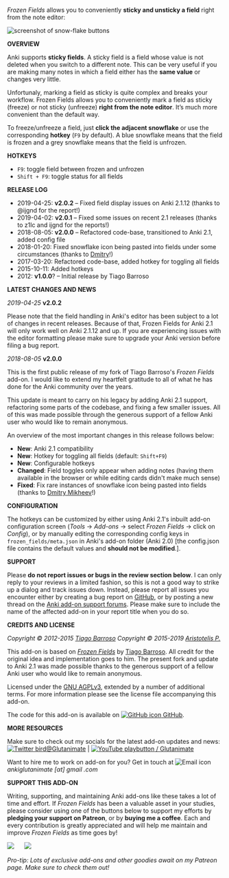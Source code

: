
*Frozen Fields* allows you to conveniently **sticky and unsticky a field** right from the note editor:

![screenshot of snow-flake buttons](https://raw.githubusercontent.com/glutanimate/frozen-fields/master/screenshots/screenshot.png)

**OVERVIEW**

Anki supports **sticky fields**. A sticky field is a field whose value is not deleted when you switch to a different note. This can be very useful if you are making many notes in which a field either has the **same value** or changes very little.

Unfortunaly, marking a field as sticky is quite complex and breaks your workflow. Frozen Fields allows you to conveniently mark a field as sticky (freeze) or not sticky (unfreeze) **right from the note editor**. It’s much more convenient than the default way. 

To freeze/unfreeze a field, just **click the adjacent snowflake** or use the corresponding **hotkey** (`F9` by default). A blue snowflake means that the field is frozen and a grey snowflake means that the field is unfrozen.

**HOTKEYS**

- `F9`: toggle field between frozen and unfrozen
- `Shift + F9`: toggle status for all fields

**RELEASE LOG**

- 2019-04-25: **v2.0.2** – Fixed field display issues on Anki 2.1.12 (thanks to @ijgnd for the report!)
- 2019-04-02: **v2.0.1** – Fixed some issues on recent 2.1 releases (thanks to z1lc and ijgnd for the reports!)
- 2018-08-05: **v2.0.0** – Refactored code-base, transitioned to Anki 2.1, added config file
- 2018-01-20: Fixed snowflake icon being pasted into fields under some circumstances (thanks to [Dmitry](https://github.com/ankitest/)!)
- 2017-03-20: Refactored code-base, added hotkey for toggling all fields
- 2015-10-11: Added hotkeys
- 2012: **v1.0.0**? – Initial release by Tiago Barroso

**LATEST CHANGES AND NEWS**

*2019-04-25* **v2.0.2**

Please note that the field handling in Anki's editor has been subject to a lot of changes in recent releases. Because of that, Frozen Fields for Anki 2.1 will only work well on Anki 2.1.12 and up. If you are experiencing issues with the editor formatting please make sure to upgrade your Anki version before filing a bug report.

*2018-08-05* **v2.0.0**

This is the first public release of my fork of Tiago Barroso's *Frozen Fields* add-on. I would like to extend my heartfelt gratitude to all of what he has done for the Anki community over the years.

This update is meant to carry on his legacy by adding Anki 2.1 support, refactoring some parts of the codebase, and fixing a few smaller issues. All of this was made possible through the generous support of a fellow Anki user who would like to remain anonymous.

An overview of the most important changes in this release follows below:

- **New**: Anki 2.1 compatibility
- **New**: Hotkey for toggling all fields (default: `Shift+F9`)
- **New**: Configurable hotkeys
- **Changed**: Field toggles only appear when adding notes (having them available in the browser or while editing cards didn't make much sense)
- **Fixed**: Fix rare instances of snowflake icon being pasted into fields (thanks to [Dmitry Mikheev](https://github.com/ankitest/)!)

**CONFIGURATION**

The hotkeys can be customized by either using Anki 2.1's inbuilt add-on configuration screen (*Tools* → *Add-ons* → select *Frozen Fields* → click on *Config*), or by manually editing the corresponding config keys in `frozen_fields/meta.json` in Anki's add-on folder (Anki 2.0) [the config.json file contains the default values and **should not be modified**.].

**SUPPORT**

Please **do not report issues or bugs in the review section below**. I can only reply to your reviews in a limited fashion, so this is not a good way to strike up a dialog and track issues down. Instead, please report all issues you encounter either by creating a bug report on [GitHub](https://github.com/glutanimate/frozen-fields/issues), or by posting a new thread on the [Anki add-on support forums](https://anki.tenderapp.com/discussions/add-ons). Please make sure to include the name of the affected add-on in your report title when you do so.

**CREDITS AND LICENSE**

*Copyright © 2012-2015 [Tiago Barroso](https://github.com/tmbb)*
*Copyright © 2015-2019 [Aristotelis P.](https://glutanimate.com/)*

This add-on is based on [*Frozen Fields*](https://github.com/tmbb/FrozenFields) by [Tiago Barroso](https://github.com/tmbb). All credit for the original idea and implementation goes to him. The present fork and update to Anki 2.1 was made possible thanks to the generous support of a fellow Anki user who would like to remain anonymous.

Licensed under the [GNU AGPLv3](https://www.gnu.org/licenses/agpl.html), extended by a number of additional terms. For more information please see the license file accompanying this add-on.

The code for this add-on is available on [![GitHub icon](https://glutanimate.com/logos/github.svg) GitHub](https://github.com/glutanimate/frozen-fields).

**MORE RESOURCES**

Make sure to check out my socials for the latest add-on updates and news: [![Twitter bird](https://glutanimate.com/logos/twitter.svg)@Glutanimate](https://twitter.com/glutanimate)  |  [![YouTube playbutton](https://glutanimate.com/logos/youtube.svg) / Glutanimate](https://www.youtube.com/c/glutanimate)

Want to hire me to work on add-on for you? Get in touch at ![Email icon](https://glutanimate.com/logos/email.svg) <em>ankiglutanimate [αt] gmail .com</em>

**SUPPORT THIS ADD-ON**

Writing, supporting, and maintaining Anki add-ons like these takes a lot of time and effort. If *Frozen Fields* has been a valuable asset in your studies, please consider using one of the buttons below to support my efforts by **pledging your support on Patreon**, or by **buying me a coffee**. Each and every contribution is greatly appreciated and will help me maintain and improve *Frozen Fields* as time goes by!

[![](https://glutanimate.com/logos/patreon_button.svg)](https://www.patreon.com/glutanimate "Support me on Patreon 😄") &nbsp;&nbsp;&nbsp;&nbsp; [![](https://glutanimate.com/logos/kofi_button.svg)](https://ko-fi.com/X8X0L4YV "Buy me a coffee 😊")

*Pro-tip: Lots of exclusive add-ons and other goodies await on my Patreon page. Make sure to check them out!*

